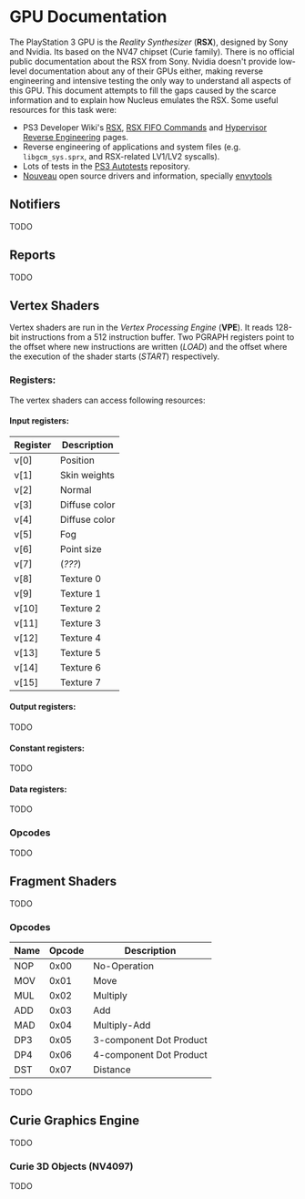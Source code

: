 # GPU Documentation

The PlayStation 3 GPU is the *Reality Synthesizer* (**RSX**), designed by Sony and Nvidia. Its based on the NV47 chipset (Curie family). There is no official public documentation about the RSX from Sony. Nvidia doesn't provide low-level documentation about any of their GPUs either, making reverse engineering and intensive testing the only way to understand all aspects of this GPU. This document attempts to fill the gaps caused by the scarce information and to explain how Nucleus emulates the RSX. Some useful resources for this task were:

* PS3 Developer Wiki's [RSX](http://www.psdevwiki.com/ps3/RSX), [RSX FIFO Commands](http://www.psdevwiki.com/ps3/RSXFIFOCommands) and [Hypervisor Reverse Engineering](http://www.ps3devwiki.com/ps3/Hypervisor_Reverse_Engineering) pages.
* Reverse engineering of applications and system files (e.g. `libgcm_sys.sprx`, and RSX-related LV1/LV2 syscalls).
* Lots of tests in the [PS3 Autotests](https://github.com/AlexAltea/ps3autotests/tree/master/tests/gpu) repository.
* [Nouveau](http://nouveau.freedesktop.org/wiki/) open source drivers and information, specially [envytools](https://github.com/envytools/envytools/)

## Notifiers

TODO

## Reports

TODO

## Vertex Shaders

Vertex shaders are run in the *Vertex Processing Engine* (**VPE**). It reads 128-bit instructions from a 512 instruction buffer. Two PGRAPH registers point to the offset where new instructions are written (*LOAD*) and the offset where the execution of the shader starts (*START*) respectively.

### Registers:

The vertex shaders can access following resources:

#### Input registers:
| Register | Description    |
|----------|----------------|
| v[0]     | Position       |
| v[1]     | Skin weights   |
| v[2]     | Normal         |
| v[3]     | Diffuse color  |
| v[4]     | Diffuse color  |
| v[5]     | Fog            |
| v[6]     | Point size     |
| v[7]     | (*???*)        |
| v[8]     | Texture 0      |
| v[9]     | Texture 1      |
| v[10]    | Texture 2      |
| v[11]    | Texture 3      |
| v[12]    | Texture 4      |
| v[13]    | Texture 5      |
| v[14]    | Texture 6      |
| v[15]    | Texture 7      |

#### Output registers:

TODO

#### Constant registers:

TODO

#### Data registers:

TODO

### Opcodes

TODO

## Fragment Shaders

TODO

### Opcodes
| Name | Opcode | Description |
|------|--------|-------------|
| NOP | 0x00 | No-Operation |
| MOV | 0x01 | Move |
| MUL | 0x02 | Multiply |
| ADD | 0x03 | Add |
| MAD | 0x04 | Multiply-Add |
| DP3 | 0x05 | 3-component Dot Product |
| DP4 | 0x06 | 4-component Dot Product |
| DST | 0x07 | Distance |

TODO

## Curie Graphics Engine

TODO

### Curie 3D Objects (NV4097)

TODO
